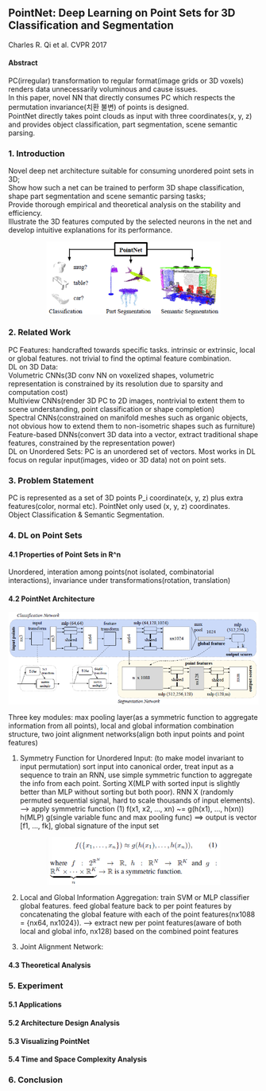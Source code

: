 ## PointNet: Deep Learning on Point Sets for 3D Classification and Segmentation

Charles R. Qi et al. CVPR 2017

#### **Abstract**

PC(irregular) transformation to regular format(image grids or 3D voxels) renders data unnecessarily voluminous and cause issues.  
In this paper, novel NN that directly consumes PC which respects the permutation invariance(치환 불변) of points is designed.  
PointNet directly takes point clouds as input with three coordinates(x, y, z) and provides object classification, part segmentation, scene semantic parsing.  

### **1. Introduction**

Novel deep net architecture suitable for consuming unordered point sets in 3D;  
Show how such a net can be trained to perform 3D shape classification, shape part segmentation and scene semantic parsing tasks;  
Provide thorough empirical and theoretical analysis on the stability and efficiency.  
Illustrate the 3D features computed by the selected neurons in the net and develop intuitive explanations for its performance.  

<center><img src="src/fig1.png" width="350"/></center>

### **2. Related Work**

PC Features: handcrafted towards specific tasks. intrinsic or extrinsic, local or global features. not trivial to find the optimal feature combination.  
DL on 3D Data:  
    Volumetric CNNs(3D conv NN on voxelized shapes, volumetric representation is constrained by its resolution due to sparsity and computation cost)  
    Multiview CNNs(render 3D PC to 2D images, nontrivial to extent them to scene understanding, point classification or shape completion)  
    Spectral CNNs(constrained on manifold meshes such as organic objects, not obvious how to extend them to non-isometric shapes such as furniture)  
    Feature-based DNNs(convert 3D data into a vector, extract traditional shape features, constrained by the representation power)  
DL on Unordered Sets: PC is an unordered set of vectors. Most works in DL focus on regular input(images, video or 3D data) not on point sets.  

### **3. Problem Statement**

PC is represented as a set of 3D points P_i coordinate(x, y, z) plus extra features(color, normal etc). PointNet only used (x, y, z) coordinates.  
Object Classification & Semantic Segmentation.  

### **4. DL on Point Sets**

#### 4.1 Properties of Point Sets in R^n

Unordered, interation among points(not isolated, combinatorial interactions), invariance under transformations(rotation, translation)  

#### 4.2 PointNet Architecture

<center><img src="src/fig2.png" width="700"/></center>

Three key modules: max pooling layer(as a symmetric function to aggregate information from all points), local and global information combination structure, two joint alignment networks(align both input points and point features)  

1. Symmetry Function for Unordered Input: (to make model invariant to input permutation) sort input into canonical order, treat input as a sequence to train an RNN, use simple symmetric function to aggregate the info from each point. Sorting X(MLP with sorted input is slightly better than MLP without sorting but both poor). RNN X (randomly permuted sequential signal, hard to scale thousands of input elements). --> apply symmetric function (1) f(x1, x2, ..., xn) ~= g(h(x1), ..., h(xn)) h(MLP) g(single variable func and max pooling func) ==> output is vector [f1, ..., fk], global signature of the input set  
<center><img src="src/eqn1.png" width="350"/></center>

2. Local and Global Information Aggregation: train SVM or MLP classifier global features. feed global feature back to per point features by concatenating the global feature with each of the point features(nx1088 = {nx64, nx1024}). --> extract new per point features(aware of both local and global info, nx128) based on the combined point features  

3. Joint Alignment Network:

#### 4.3 Theoretical Analysis

### **5. Experiment**

#### 5.1 Applications

#### 5.2 Architecture Design Analysis

#### 5.3 Visualizing PointNet

#### 5.4 Time and Space Complexity Analysis

### **6. Conclusion**

<!--
#### **Studies**
[PointNet](https://github.com/blu-y/note/tree/main/Studies/PointNet/)

[NeRF](https://github.com/blu-y/note/tree/main/Studies/NeRF/)
-->
